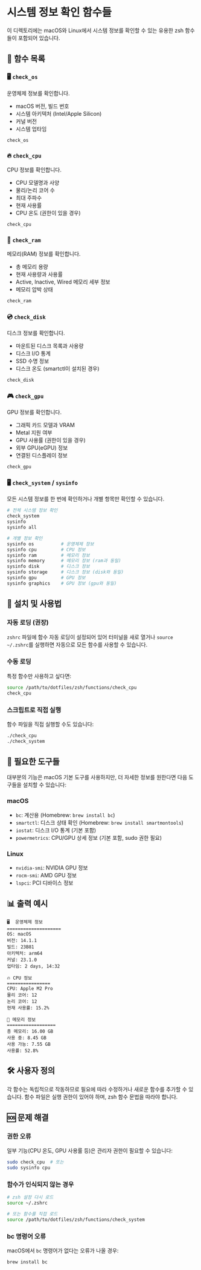 # 시스템 정보 확인 함수들

이 디렉토리에는 macOS와 Linux에서 시스템 정보를 확인할 수 있는 유용한 zsh 함수들이 포함되어 있습니다.

## 📁 함수 목록

### 🖥️ `check_os`
운영체제 정보를 확인합니다.
- macOS 버전, 빌드 번호
- 시스템 아키텍처 (Intel/Apple Silicon)
- 커널 버전
- 시스템 업타임

```bash
check_os
```

### 🔥 `check_cpu`
CPU 정보를 확인합니다.
- CPU 모델명과 사양
- 물리/논리 코어 수
- 최대 주파수
- 현재 사용률
- CPU 온도 (권한이 있을 경우)

```bash
check_cpu
```

### 💾 `check_ram`
메모리(RAM) 정보를 확인합니다.
- 총 메모리 용량
- 현재 사용량과 사용률
- Active, Inactive, Wired 메모리 세부 정보
- 메모리 압박 상태

```bash
check_ram
```

### 💿 `check_disk`
디스크 정보를 확인합니다.
- 마운트된 디스크 목록과 사용량
- 디스크 I/O 통계
- SSD 수명 정보
- 디스크 온도 (smartctl이 설치된 경우)

```bash
check_disk
```

### 🎮 `check_gpu`
GPU 정보를 확인합니다.
- 그래픽 카드 모델과 VRAM
- Metal 지원 여부
- GPU 사용률 (권한이 있을 경우)
- 외부 GPU(eGPU) 정보
- 연결된 디스플레이 정보

```bash
check_gpu
```

### 🖥️ `check_system` / `sysinfo`
모든 시스템 정보를 한 번에 확인하거나 개별 항목만 확인할 수 있습니다.

```bash
# 전체 시스템 정보 확인
check_system
sysinfo
sysinfo all

# 개별 정보 확인
sysinfo os          # 운영체제 정보
sysinfo cpu         # CPU 정보
sysinfo ram         # 메모리 정보
sysinfo memory      # 메모리 정보 (ram과 동일)
sysinfo disk        # 디스크 정보
sysinfo storage     # 디스크 정보 (disk와 동일)
sysinfo gpu         # GPU 정보
sysinfo graphics    # GPU 정보 (gpu와 동일)
```

## 🚀 설치 및 사용법

### 자동 로딩 (권장)
`zshrc` 파일에 함수 자동 로딩이 설정되어 있어 터미널을 새로 열거나 `source ~/.zshrc`를 실행하면 자동으로 모든 함수를 사용할 수 있습니다.

### 수동 로딩
특정 함수만 사용하고 싶다면:
```bash
source /path/to/dotfiles/zsh/functions/check_cpu
check_cpu
```

### 스크립트로 직접 실행
함수 파일을 직접 실행할 수도 있습니다:
```bash
./check_cpu
./check_system
```

## 🔧 필요한 도구들

대부분의 기능은 macOS 기본 도구를 사용하지만, 더 자세한 정보를 원한다면 다음 도구들을 설치할 수 있습니다:

### macOS
- `bc`: 계산용 (Homebrew: `brew install bc`)
- `smartctl`: 디스크 상태 확인 (Homebrew: `brew install smartmontools`)
- `iostat`: 디스크 I/O 통계 (기본 포함)
- `powermetrics`: CPU/GPU 상세 정보 (기본 포함, sudo 권한 필요)

### Linux
- `nvidia-smi`: NVIDIA GPU 정보
- `rocm-smi`: AMD GPU 정보
- `lspci`: PCI 디바이스 정보

## 📊 출력 예시

```
🖥️  운영체제 정보
====================
OS: macOS
버전: 14.1.1
빌드: 23B81
아키텍처: arm64
커널: 23.1.0
업타임: 2 days, 14:32

🔥 CPU 정보
================
CPU: Apple M2 Pro
물리 코어: 12
논리 코어: 12
현재 사용률: 15.2%

💾 메모리 정보
==================
총 메모리: 16.00 GB
사용 중: 8.45 GB
사용 가능: 7.55 GB
사용률: 52.8%
```

## 🛠️ 사용자 정의

각 함수는 독립적으로 작동하므로 필요에 따라 수정하거나 새로운 함수를 추가할 수 있습니다. 함수 파일은 실행 권한이 있어야 하며, zsh 함수 문법을 따라야 합니다.

## 🆘 문제 해결

### 권한 오류
일부 기능(CPU 온도, GPU 사용률 등)은 관리자 권한이 필요할 수 있습니다:
```bash
sudo check_cpu  # 또는
sudo sysinfo cpu
```

### 함수가 인식되지 않는 경우
```bash
# zsh 설정 다시 로드
source ~/.zshrc

# 또는 함수를 직접 로드
source /path/to/dotfiles/zsh/functions/check_system
```

### bc 명령어 오류
macOS에서 `bc` 명령어가 없다는 오류가 나올 경우:
```bash
brew install bc
```
